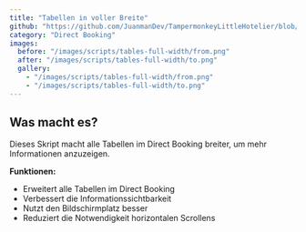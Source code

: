 ```yaml
---
title: "Tabellen in voller Breite"
github: "https://github.com/JuanmanDev/TampermonkeyLittleHotelier/blob/main/directBooking/fullWidthTablets.user.js"
category: "Direct Booking"
images:
  before: "/images/scripts/tables-full-width/from.png"
  after: "/images/scripts/tables-full-width/to.png"
  gallery:
    - "/images/scripts/tables-full-width/from.png"
    - "/images/scripts/tables-full-width/to.png"
---
```


## Was macht es?

Dieses Skript macht alle Tabellen im Direct Booking breiter, um mehr Informationen anzuzeigen.

**Funktionen:**
- Erweitert alle Tabellen im Direct Booking
- Verbessert die Informationssichtbarkeit
- Nutzt den Bildschirmplatz besser
- Reduziert die Notwendigkeit horizontalen Scrollens
